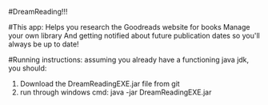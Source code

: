 #DreamReading!!!

#This app:
Helps you research the Goodreads website for books
Manage your own library
And getting notified about future publication dates so you'll always be up to date!

#Running instructions:
assuming you already have a functioning java jdk, you should:
1. Download the DreamReadingEXE.jar file from git
2. run through windows cmd: java -jar DreamReadingEXE.jar
